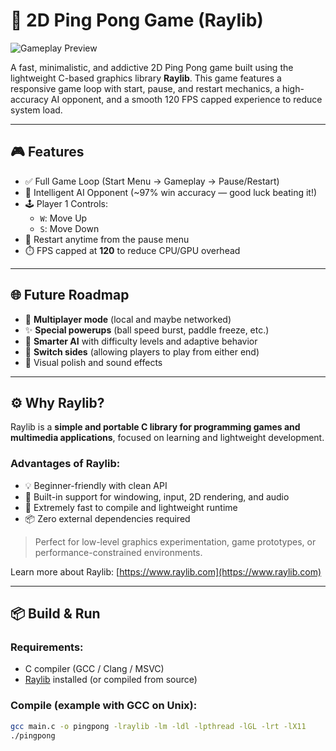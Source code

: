 # 🏓 2D Ping Pong Game (Raylib)

![Gameplay Preview](pingdemo.gif) <!-- Replace with your actual GIF path -->

A fast, minimalistic, and addictive 2D Ping Pong game built using the lightweight C-based graphics library **Raylib**. This game features a responsive game loop with start, pause, and restart mechanics, a high-accuracy AI opponent, and a smooth 120 FPS capped experience to reduce system load.

---

## 🎮 Features

- ✅ Full Game Loop (Start Menu → Gameplay → Pause/Restart)
- 🧠 Intelligent AI Opponent (~97% win accuracy — good luck beating it!)
- 🕹️ Player 1 Controls:  
  - `W`: Move Up  
  - `S`: Move Down  
- 🔁 Restart anytime from the pause menu
- ⏱️ FPS capped at **120** to reduce CPU/GPU overhead

---

## 🌐 Future Roadmap

- 👥 **Multiplayer mode** (local and maybe networked)
- ✨ **Special powerups** (ball speed burst, paddle freeze, etc.)
- 🧠 **Smarter AI** with difficulty levels and adaptive behavior
- 🔄 **Switch sides** (allowing players to play from either end)
- 🎨 Visual polish and sound effects

---

## ⚙️ Why Raylib?

Raylib is a **simple and portable C library for programming games and multimedia applications**, focused on learning and lightweight development.

### Advantages of Raylib:

- 💡 Beginner-friendly with clean API
- 🧱 Built-in support for windowing, input, 2D rendering, and audio
- 🚀 Extremely fast to compile and lightweight runtime
- 📦 Zero external dependencies required

> Perfect for low-level graphics experimentation, game prototypes, or performance-constrained environments.

Learn more about Raylib: [https://www.raylib.com](https://www.raylib.com)

---

## 📦 Build & Run

### Requirements:
- C compiler (GCC / Clang / MSVC)
- [Raylib](https://github.com/raysan5/raylib) installed (or compiled from source)

### Compile (example with GCC on Unix):
```bash
gcc main.c -o pingpong -lraylib -lm -ldl -lpthread -lGL -lrt -lX11
./pingpong
